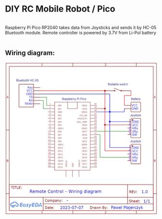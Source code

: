 # DIY RC Mobile Robot / Pico

<br> Raspberry Pi Pico RP2040 takes data from Joysticks and sends it by HC-05 Bluetooth module. Remote controller is powered by 3.7V from Li-Pol battery <br><br>

## Wiring diagram:

<p align="center">
    <img src="https://github.com/PMajerczyk/DIY-RC-MobileRobot/blob/main/Pico/Pico.png" alt="png">
</p>
